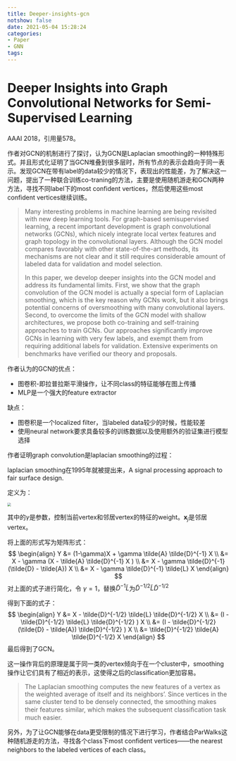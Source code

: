 ```yaml
---
title: Deeper-insights-gcn
notshow: false
date: 2021-05-04 15:28:24
categories:
- Paper
- GNN
tags:
---
```


# Deeper Insights into Graph Convolutional Networks for Semi-Supervised Learning

AAAI 2018，引用量578。

作者对GCN的机制进行了探讨，认为GCN是Laplacian smoothing的一种特殊形式。并且形式化证明了当GCN堆叠到很多层时，所有节点的表示会趋向于同一表示。发现GCN在带有label的data较少的情况下，表现出的性能差，为了解决这一问题，提出了一种联合训练co-traning的方法，主要是使用随机游走和GCN两种方法，寻找不同label下的most confident vertices，然后使用这些most confident vertices继续训练。

<!--more-->

> Many interesting problems in machine learning are being revisited with new deep learning tools. For graph-based semisupervised learning, a recent important development is graph convolutional networks (GCNs), which nicely integrate local vertex features and graph topology in the convolutional layers. Although the GCN model compares favorably with other state-of-the-art methods, its mechanisms are not clear and it still requires considerable amount of labeled data for validation and model selection.
>
> In this paper, we develop deeper insights into the GCN model and address its fundamental limits. First, we show that the graph convolution of the GCN model is actually a special form of Laplacian smoothing, which is the key reason why GCNs work, but it also brings potential concerns of oversmoothing with many convolutional layers. Second, to overcome the limits of the GCN model with shallow architectures, we propose both co-training and self-training approaches to train GCNs. Our approaches signiﬁcantly improve GCNs in learning with very few labels, and exempt them from requiring additional labels for validation. Extensive experiments on benchmarks have veriﬁed our theory and proposals.

作者认为的GCN的优点：

- 图卷积-即拉普拉斯平滑操作，让不同class的特征能够在图上传播
- MLP是一个强大的feature extractor

缺点：

- 图卷积是一个localized ﬁlter，当labeled data较少的时候，性能较差
- 使用neural network要求具备较多的训练数据以及使用额外的验证集进行模型选择

作者证明graph convolution是laplacian smoothing的过程：

laplacian smoothing在1995年就被提出来，A signal processing approach to fair surface design.

定义为：

<img src="https://lxy-blog-pics.oss-cn-beijing.aliyuncs.com/asssets/image-20210504154544997.png" style="zoom:50%;" />

其中的$\gamma$是参数，控制当前vertex和邻居vertex的特征的weight。$\mathbf{x}_j$是邻居vertex。

将上面的形式写为矩阵形式：
$$
\begin{align}
Y &= (1-\gamma)X + \gamma \tilde{A} \tilde{D}^{-1} X \\
&= X - \gamma (X - \tilde{A} \tilde{D}^{-1} X ) \\
&= X - \gamma \tilde{D}^{-1} (\tilde{D} - \tilde{A}) X \\
&= X - \gamma \tilde{D}^{-1} \tilde{L} X
\end{align}
$$
对上面的式子进行简化，令 $\gamma = 1$，替换$\tilde{D}^{-1} \tilde{L}$为$\tilde{D}^{-1/2} \tilde{L} \tilde{D}^{-1/2}$

得到下面的式子：
$$
\begin{align}
Y &= X - \tilde{D}^{-1/2} \tilde{L} \tilde{D}^{-1/2} X \\
&= (I - \tilde{D}^{-1/2} \tilde{L} \tilde{D}^{-1/2} ) X \\
&= (I - \tilde{D}^{-1/2} (\tilde{D} - \tilde{A}) \tilde{D}^{-1/2} ) X \\
&= \tilde{D}^{-1/2} \tilde{A} \tilde{D}^{-1/2} X
\end{align}
$$
最后得到了GCN。

这一操作背后的原理是属于同一类的vertex倾向于在一个cluster中，smoothing操作让它们具有了相近的表示，这使得之后的classiﬁcation更加容易。

> The Laplacian smoothing computes the new features of a vertex as the weighted average of itself and its neighbors’. Since vertices in the same cluster tend to be densely connected, the smoothing makes their features similar, which makes the subsequent classiﬁcation task much easier.

另外，为了让GCN能够在data更受限制的情况下进行学习，作者结合ParWalks这种随机游走的方法，寻找各个class下most confident vertices——the nearest neighbors to the labeled vertices of each class。



